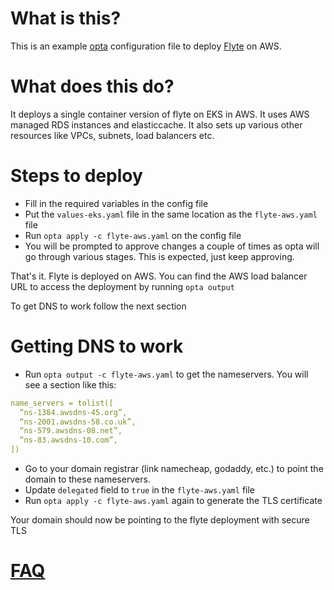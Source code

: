 # What is this?

This is an example [opta](https://github.com/run-x/opta) configuration file to deploy [Flyte](https://flyte.org/) on AWS.


# What does this do?
It deploys a single container version of flyte on EKS in AWS. It uses AWS managed RDS instances and elasticcache. It also sets up various other resources like VPCs, subnets, load balancers etc.

# Steps to deploy
* Fill in the required variables in the config file 
* Put the `values-eks.yaml` file in the same location as the `flyte-aws.yaml` file
* Run `opta apply -c flyte-aws.yaml` on the config file
* You will be prompted to approve changes a couple of times as opta will go through various stages. This is expected, just keep approving.

That's it. Flyte is deployed on AWS. You can find the AWS load balancer URL to access the deployment by running `opta output`

To get DNS to work follow the next section

# Getting DNS to work
* Run `opta output -c flyte-aws.yaml` to get the nameservers. You will see a section like this:
```yaml
name_servers = tolist([
  “ns-1384.awsdns-45.org”,
  “ns-2001.awsdns-58.co.uk”,
  “ns-579.awsdns-08.net”,
  “ns-83.awsdns-10.com”,
])
```
* Go to your domain registrar (link namecheap, godaddy, etc.) to point the domain to these nameservers.
* Update `delegated` field to `true` in the `flyte-aws.yaml` file
* Run `opta apply -c flyte-aws.yaml` again to generate the TLS certificate

Your domain should now be pointing to the flyte deployment with secure TLS

# [FAQ](../FAQ.md)
